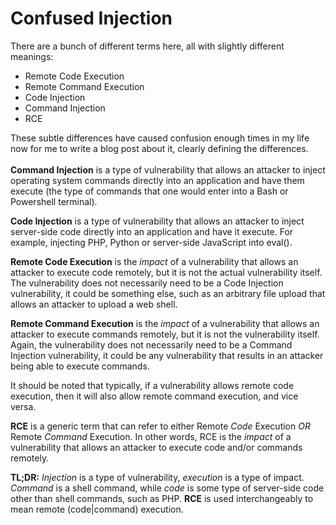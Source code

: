 # Confused Injection

There are a bunch of different terms here, all with slightly different meanings:

* Remote Code Execution
* Remote Command Execution
* Code Injection
* Command Injection
* RCE

These subtle differences have caused confusion enough times in my life now for me to write a blog post about it, clearly defining the differences.\
\
**Command Injection** is a type of vulnerability that allows an attacker to inject operating system commands directly into an application and have them execute (the type of commands that one would enter into a Bash or Powershell terminal).

**Code Injection** is a type of vulnerability that allows an attacker to inject server-side code directly into an application and have it execute. For example, injecting PHP, Python or server-side JavaScript into eval().

**Remote Code Execution** is the _impact_ of a vulnerability that allows an attacker to execute code remotely, but it is not the actual vulnerability itself. The vulnerability does not necessarily need to be a Code Injection vulnerability, it could be something else, such as an arbitrary file upload that allows an attacker to upload a web shell.

**Remote Command Execution** is the _impact_ of a vulnerability that allows an attacker to execute commands remotely, but it is not the vulnerability itself. Again, the vulnerability does not necessarily need to be a Command Injection vulnerability, it could be any vulnerability that results in an attacker being able to execute commands.

It should be noted that typically, if a vulnerability allows remote code execution, then it will also allow remote command execution, and vice versa.

**RCE** is a generic term that can refer to either Remote _Code_ Execution _OR_ Remote _Command_ Execution. In other words, RCE is the _impact_ of a vulnerability that allows an attacker to execute code and/or commands remotely.

**TL;DR:** _Injection_ is a type of vulnerability, _execution_ is a type of impact. _Command_ is a shell command, while _code_ is some type of server-side code other than shell commands, such as PHP. **RCE** is used interchangeably to mean remote (code|command) execution.
